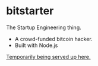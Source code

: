 bitstarter
==========

The Startup Engineering thing.

* A crowd-funded bitcoin hacker.
* Built with Node.js

[Temporarily being served up here.](http://lit-hollows-9371.herokuapp.com)
